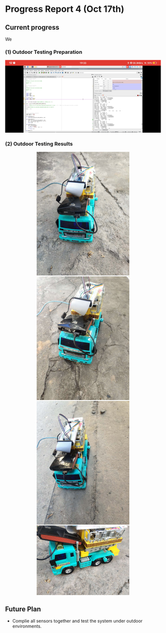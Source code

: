 # Progress Report 4 (Oct 17th)


## Current progress

We 


### (1) Outdoor Testing Preparation

<div align="center"><img width="600" src="https://github.com/xiongrxchn/IntelBri.github.io/blob/gh1-pages/Images/screenshot.jpg"/></div>



### (2) Outdoor Testing Results

<div align="center"><img width="300" src="https://github.com/xiongrxchn/IntelBri.github.io/blob/gh1-pages/Images/outdoor_1.jpg"/></div>


<div align="center"><img width="300" src="https://github.com/xiongrxchn/IntelBri.github.io/blob/gh1-pages/Images/outdoor_2.jpg"/></div>


<div align="center"><img width="300" src="https://github.com/xiongrxchn/IntelBri.github.io/blob/gh1-pages/Images/outdoor_3.jpg"/></div>


<div align="center"><img width="300" src="https://github.com/xiongrxchn/IntelBri.github.io/blob/gh1-pages/Images/outdoor_4.jpg"/></div>


## Future Plan
- Complie all sensors together and test the system under outdoor environments.

